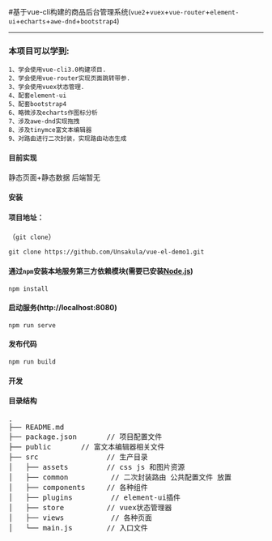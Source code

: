 

#基于vue-cli构建的商品后台管理系统(`vue2`+`vuex`+`vue-router`+`element-ui`+`echarts`+`awe-dnd`+`bootstrap4`)


-------

### 本项目可以学到:

    1、学会使用vue-cli3.0构建项目.
    2、学会使用vue-router实现页面跳转带参.
    3、学会使用vuex状态管理.
    4、配套element-ui
    5、配套bootstrap4
    6、略微涉及echarts作图标分析
    7、涉及awe-dnd实现拖拽
    8、涉及tinymce富文本编辑器
    9、对路由进行二次封装，实现路由动态生成

#### 目前实现

静态页面+静态数据 	后端暂无

#### 安装

#### 项目地址：

（`git clone`）

```shell
git clone https://github.com/Unsakula/vue-el-demo1.git
```

#### 通过`npm`安装本地服务第三方依赖模块(需要已安装[Node.js](https://nodejs.org/))

```
npm install
```

#### 启动服务(http://localhost:8080)

```
npm run serve
```

#### 发布代码

```
npm run build
```

#### 开发

#### 目录结构

<pre>
.
├── README.md           
├── package.json       // 项目配置文件
├── public       // 富文本编辑器相关文件
├── src                // 生产目录
│   ├── assets         // css js 和图片资源
│   ├── common          // 二次封装路由 公共配置文件 放置
│   ├── components     // 各种组件
│   ├── plugins         // element-ui插件
│   ├── store          // vuex状态管理器
│   ├── views           // 各种页面
│   └── main.js        // 入口文件
</pre>
